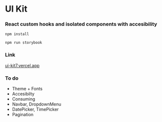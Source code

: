 # UI Kit

### React custom hooks and isolated components with accesibility

`npm install`

`npm run storybook`

### Link

[ui-kit7.vercel.app](https://ui-kit7.vercel.app/)

### To do

- Theme + Fonts
- Accesibilty
- Consuming
- Navbar, DropdownMenu
- DatePicker, TimePicker
- Pagination
